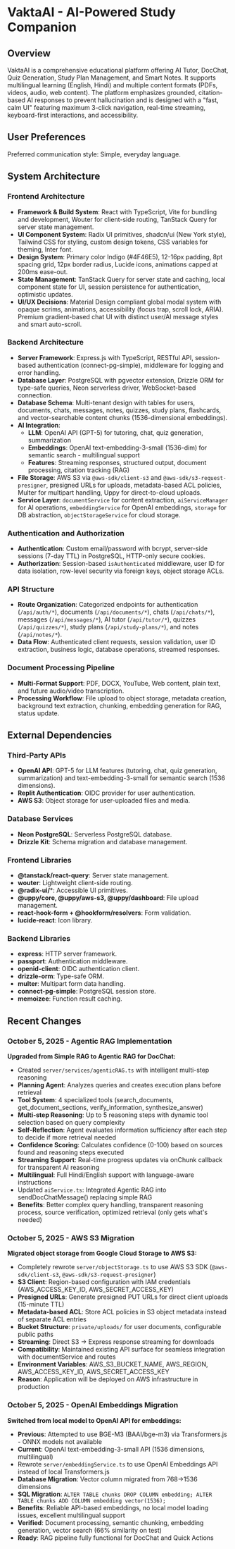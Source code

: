 # VaktaAI - AI-Powered Study Companion

## Overview

VaktaAI is a comprehensive educational platform offering AI Tutor, DocChat, Quiz Generation, Study Plan Management, and Smart Notes. It supports multilingual learning (English, Hindi) and multiple content formats (PDFs, videos, audio, web content). The platform emphasizes grounded, citation-based AI responses to prevent hallucination and is designed with a "fast, calm UI" featuring maximum 3-click navigation, real-time streaming, keyboard-first interactions, and accessibility.

## User Preferences

Preferred communication style: Simple, everyday language.

## System Architecture

### Frontend Architecture

*   **Framework & Build System**: React with TypeScript, Vite for bundling and development, Wouter for client-side routing, TanStack Query for server state management.
*   **UI Component System**: Radix UI primitives, shadcn/ui (New York style), Tailwind CSS for styling, custom design tokens, CSS variables for theming, Inter font.
*   **Design System**: Primary color Indigo (#4F46E5), 12-16px padding, 8pt spacing grid, 12px border radius, Lucide icons, animations capped at 200ms ease-out.
*   **State Management**: TanStack Query for server state and caching, local component state for UI, session persistence for authentication, optimistic updates.
*   **UI/UX Decisions**: Material Design compliant global modal system with opaque scrims, animations, accessibility (focus trap, scroll lock, ARIA). Premium gradient-based chat UI with distinct user/AI message styles and smart auto-scroll.

### Backend Architecture

*   **Server Framework**: Express.js with TypeScript, RESTful API, session-based authentication (connect-pg-simple), middleware for logging and error handling.
*   **Database Layer**: PostgreSQL with pgvector extension, Drizzle ORM for type-safe queries, Neon serverless driver, WebSocket-based connection.
*   **Database Schema**: Multi-tenant design with tables for users, documents, chats, messages, notes, quizzes, study plans, flashcards, and vector-searchable content chunks (1536-dimensional embeddings).
*   **AI Integration**: 
    - **LLM**: OpenAI API (GPT-5) for tutoring, chat, quiz generation, summarization
    - **Embeddings**: OpenAI text-embedding-3-small (1536-dim) for semantic search - multilingual support
    - **Features**: Streaming responses, structured output, document processing, citation tracking (RAG)
*   **File Storage**: AWS S3 via `@aws-sdk/client-s3` and `@aws-sdk/s3-request-presigner`, presigned URLs for uploads, metadata-based ACL policies, Multer for multipart handling, Uppy for direct-to-cloud uploads.
*   **Service Layer**: `documentService` for content extraction, `aiServiceManager` for AI operations, `embeddingService` for OpenAI embeddings, `storage` for DB abstraction, `objectStorageService` for cloud storage.

### Authentication and Authorization

*   **Authentication**: Custom email/password with bcrypt, server-side sessions (7-day TTL) in PostgreSQL, HTTP-only secure cookies.
*   **Authorization**: Session-based `isAuthenticated` middleware, user ID for data isolation, row-level security via foreign keys, object storage ACLs.

### API Structure

*   **Route Organization**: Categorized endpoints for authentication (`/api/auth/*`), documents (`/api/documents/*`), chats (`/api/chats/*`), messages (`/api/messages/*`), AI tutor (`/api/tutor/*`), quizzes (`/api/quizzes/*`), study plans (`/api/study-plans/*`), and notes (`/api/notes/*`).
*   **Data Flow**: Authenticated client requests, session validation, user ID extraction, business logic, database operations, streamed responses.

### Document Processing Pipeline

*   **Multi-Format Support**: PDF, DOCX, YouTube, Web content, plain text, and future audio/video transcription.
*   **Processing Workflow**: File upload to object storage, metadata creation, background text extraction, chunking, embedding generation for RAG, status update.

## External Dependencies

### Third-Party APIs

*   **OpenAI API**: GPT-5 for LLM features (tutoring, chat, quiz generation, summarization) and text-embedding-3-small for semantic search (1536 dimensions).
*   **Replit Authentication**: OIDC provider for user authentication.
*   **AWS S3**: Object storage for user-uploaded files and media.

### Database Services

*   **Neon PostgreSQL**: Serverless PostgreSQL database.
*   **Drizzle Kit**: Schema migration and database management.

### Frontend Libraries

*   **@tanstack/react-query**: Server state management.
*   **wouter**: Lightweight client-side routing.
*   **@radix-ui/***: Accessible UI primitives.
*   **@uppy/core, @uppy/aws-s3, @uppy/dashboard**: File upload management.
*   **react-hook-form + @hookform/resolvers**: Form validation.
*   **lucide-react**: Icon library.

### Backend Libraries

*   **express**: HTTP server framework.
*   **passport**: Authentication middleware.
*   **openid-client**: OIDC authentication client.
*   **drizzle-orm**: Type-safe ORM.
*   **multer**: Multipart form data handling.
*   **connect-pg-simple**: PostgreSQL session store.
*   **memoizee**: Function result caching.

## Recent Changes

### October 5, 2025 - Agentic RAG Implementation
**Upgraded from Simple RAG to Agentic RAG for DocChat:**
- Created `server/services/agenticRAG.ts` with intelligent multi-step reasoning
- **Planning Agent**: Analyzes queries and creates execution plans before retrieval
- **Tool System**: 4 specialized tools (search_documents, get_document_sections, verify_information, synthesize_answer)
- **Multi-step Reasoning**: Up to 5 reasoning steps with dynamic tool selection based on query complexity
- **Self-Reflection**: Agent evaluates information sufficiency after each step to decide if more retrieval needed
- **Confidence Scoring**: Calculates confidence (0-100) based on sources found and reasoning steps executed
- **Streaming Support**: Real-time progress updates via onChunk callback for transparent AI reasoning
- **Multilingual**: Full Hindi/English support with language-aware instructions
- Updated `aiService.ts`: Integrated Agentic RAG into sendDocChatMessage() replacing simple RAG
- **Benefits**: Better complex query handling, transparent reasoning process, source verification, optimized retrieval (only gets what's needed)

### October 5, 2025 - AWS S3 Migration
**Migrated object storage from Google Cloud Storage to AWS S3:**
- Completely rewrote `server/objectStorage.ts` to use AWS S3 SDK (`@aws-sdk/client-s3`, `@aws-sdk/s3-request-presigner`)
- **S3 Client**: Region-based configuration with IAM credentials (AWS_ACCESS_KEY_ID, AWS_SECRET_ACCESS_KEY)
- **Presigned URLs**: Generate presigned PUT URLs for direct client uploads (15-minute TTL)
- **Metadata-based ACL**: Store ACL policies in S3 object metadata instead of separate ACL entries
- **Bucket Structure**: `private/uploads/` for user documents, configurable public paths
- **Streaming**: Direct S3 → Express response streaming for downloads
- **Compatibility**: Maintained existing API surface for seamless integration with documentService and routes
- **Environment Variables**: AWS_S3_BUCKET_NAME, AWS_REGION, AWS_ACCESS_KEY_ID, AWS_SECRET_ACCESS_KEY
- **Reason**: Application will be deployed on AWS infrastructure in production

### October 5, 2025 - OpenAI Embeddings Migration
**Switched from local model to OpenAI API for embeddings:**
- **Previous**: Attempted to use BGE-M3 (BAAI/bge-m3) via Transformers.js - ONNX models not available
- **Current**: OpenAI text-embedding-3-small API (1536 dimensions, multilingual)
- Rewrote `server/embeddingService.ts` to use OpenAI Embeddings API instead of local Transformers.js
- **Database Migration**: Vector column migrated from 768→1536 dimensions
- **SQL Migration**: `ALTER TABLE chunks DROP COLUMN embedding; ALTER TABLE chunks ADD COLUMN embedding vector(1536);`
- **Benefits**: Reliable API-based embeddings, no local model loading issues, excellent multilingual support
- **Verified**: Document processing, semantic chunking, embedding generation, vector search (66% similarity on test)
- **Ready**: RAG pipeline fully functional for DocChat and Quick Actions